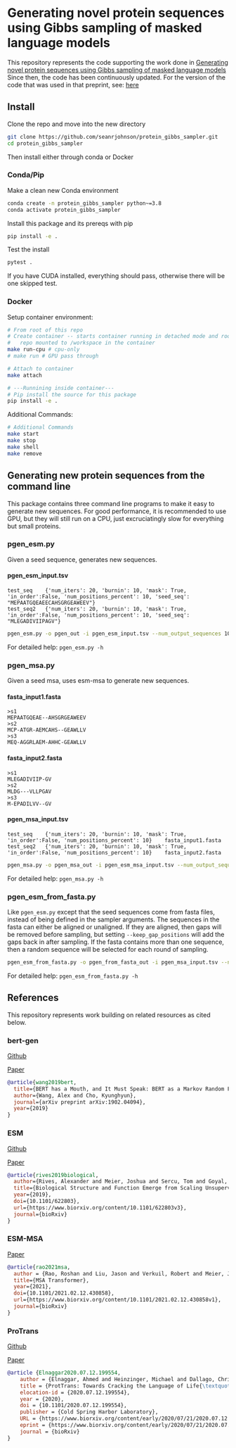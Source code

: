# Generating novel protein sequences using Gibbs sampling of masked language models

This repository represents the code supporting the work done in [Generating novel protein sequences using Gibbs sampling of masked language models
](https://www.biorxiv.org/content/10.1101/2021.01.26.428322v1.full)
Since then, the code has been continuously updated. For the version of the code that was used in that preprint, see: [here](https://github.com/seanrjohnson/protein_gibbs_sampler/tree/v0.1.0)

## Install

Clone the repo and move into the new directory

```bash
git clone https://github.com/seanrjohnson/protein_gibbs_sampler.git
cd protein_gibbs_sampler
```

Then install either through conda or Docker

### Conda/Pip

Make a clean new Conda environment
```bash
conda create -n protein_gibbs_sampler python~=3.8
conda activate protein_gibbs_sampler
```

Install this package and its prereqs with pip
```bash
pip install -e .
```

Test the install
```bash
pytest .
```

If you have CUDA installed, everything should pass, otherwise there will be one skipped test.

### Docker

Setup container environment:

```bash
# From root of this repo
# Create container -- starts container running in detached mode and root of 
# 	repo mounted to /workspace in the container
make run-cpu # cpu-only
# make run # GPU pass through

# Attach to container
make attach

# ---Runnining inside container---
# Pip install the source for this package
pip install -e .
```

Additional Commands:

```bash
# Additional Commands
make start
make stop
make shell
make remove
```

## Generating new protein sequences from the command line

This package contains three command line programs to make it easy to generate new sequences.
For good performance, it is recommended to use GPU, but they will still run on a CPU, just excruciatingly slow for everything but small proteins.

### pgen_esm.py

Given a seed sequence, generates new sequences.

#### pgen_esm_input.tsv
```tsv
test_seq	{'num_iters': 20, 'burnin': 10, 'mask': True, 'in_order':False, 'num_positions_percent': 10, 'seed_seq': "MEPAATGQEAEECAHSGRGEAWEEV"}
test_seq2	{'num_iters': 20, 'burnin': 10, 'mask': True, 'in_order':False, 'num_positions_percent': 10, 'seed_seq': "MLEGADIVIIPAGV"}
```

```bash
pgen_esm.py -o pgen_out -i pgen_esm_input.tsv --num_output_sequences 10
```

For detailed help:
`pgen_esm.py -h`

### pgen_msa.py

Given a seed msa, uses esm-msa to generate new sequences.

#### fasta_input1.fasta
```fasta
>s1
MEPAATGQEAE--AHSGRGEAWEEV
>s2
MCP-ATGR-AEMCAHS--GEAWLLV
>s3
MEQ-AGGRLAEM-AHHC-GEAWLLV
```

#### fasta_input2.fasta
```fasta
>s1
MLEGADIVIIP-GV
>s2
MLDG---VLLPGAV
>s3
M-EPADILVV--GV
```

#### pgen_msa_input.tsv
```tsv
test_seq	{'num_iters': 20, 'burnin': 10, 'mask': True, 'in_order':False, 'num_positions_percent': 10}	fasta_input1.fasta
test_seq2	{'num_iters': 20, 'burnin': 10, 'mask': True, 'in_order':False, 'num_positions_percent': 10}	fasta_input2.fasta
```

```bash
pgen_msa.py -o pgen_msa_out -i pgen_esm_msa_input.tsv --num_output_sequences 10 
```

For detailed help:
`pgen_msa.py -h`

### pgen_esm_from_fasta.py

Like `pgen_esm.py` except that the seed sequences come from fasta files, instead of being defined in the sampler arguments. The sequences in the fasta can either be aligned or unaligned. If they are aligned, then gaps will be removed before sampling, but setting `--keep_gap_positions` will add the gaps back in after sampling. If the fasta contains more than one sequence, then a random sequence will be selected for each round of sampling.

```bash
pgen_esm_from_fasta.py -o pgen_from_fasta_out -i pgen_msa_input.tsv --num_output_sequences 10 --keep_gap_positions
```

For detailed help:
`pgen_esm_from_fasta.py -h`


## References

This repository represents work building on related resources as cited below.

### bert-gen

[Github](https://github.com/nyu-dl/bert-gen)

[Paper](https://arxiv.org/abs/1902.04094)

```bibtex
@article{wang2019bert,
  title={BERT has a Mouth, and It Must Speak: BERT as a Markov Random Field Language Model},
  author={Wang, Alex and Cho, Kyunghyun},
  journal={arXiv preprint arXiv:1902.04094},
  year={2019}
}
```

### ESM

[Github](https://github.com/facebookresearch/esm)

[Paper](https://doi.org/10.1101/622803)

```bibtex
@article{rives2019biological,
  author={Rives, Alexander and Meier, Joshua and Sercu, Tom and Goyal, Siddharth and Lin, Zeming and Guo, Demi and Ott, Myle and Zitnick, C. Lawrence and Ma, Jerry and Fergus, Rob},
  title={Biological Structure and Function Emerge from Scaling Unsupervised Learning to 250 Million Protein Sequences},
  year={2019},
  doi={10.1101/622803},
  url={https://www.biorxiv.org/content/10.1101/622803v3},
  journal={bioRxiv}
}
```

### ESM-MSA

[Paper](https://doi.org/10.1101/2021.02.12.430858)

```bibtex
@article{rao2021msa,
  author = {Rao, Roshan and Liu, Jason and Verkuil, Robert and Meier, Joshua and Canny, John F. and Abbeel, Pieter and Sercu, Tom and Rives, Alexander},
  title={MSA Transformer},
  year={2021},
  doi={10.1101/2021.02.12.430858},
  url={https://www.biorxiv.org/content/10.1101/2021.02.12.430858v1},
  journal={bioRxiv}
}
```

### ProTrans

[Github](https://github.com/agemagician/ProtTrans)

[Paper](https://www.biorxiv.org/content/10.1101/2020.07.12.199554v2)

```bibtex
@article {Elnaggar2020.07.12.199554,
	author = {Elnaggar, Ahmed and Heinzinger, Michael and Dallago, Christian and Rehawi, Ghalia and Wang, Yu and Jones, Llion and Gibbs, Tom and Feher, Tamas and Angerer, Christoph and Steinegger, Martin and BHOWMIK, DEBSINDHU and Rost, Burkhard},
	title = {ProtTrans: Towards Cracking the Language of Life{\textquoteright}s Code Through Self-Supervised Deep Learning and High Performance Computing},
	elocation-id = {2020.07.12.199554},
	year = {2020},
	doi = {10.1101/2020.07.12.199554},
	publisher = {Cold Spring Harbor Laboratory},
	URL = {https://www.biorxiv.org/content/early/2020/07/21/2020.07.12.199554},
	eprint = {https://www.biorxiv.org/content/early/2020/07/21/2020.07.12.199554.full.pdf},
	journal = {bioRxiv}
}
```
